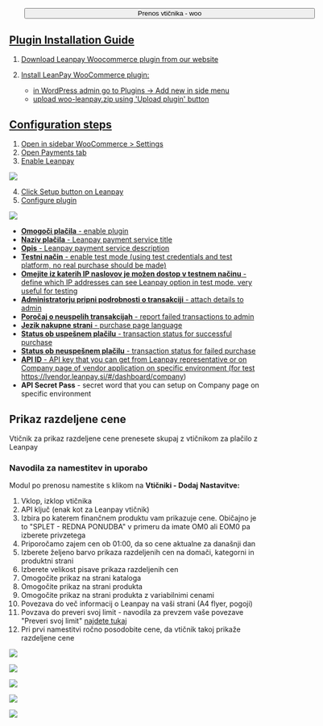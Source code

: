 <head>
<meta name="viewport" content="width=device-width, initial-scale=1">
<!-- Add icon library -->
<link rel="stylesheet" href="https://cdnjs.cloudflare.com/ajax/libs/font-awesome/4.7.0/css/font-awesome.min.css">
</head>
<div clas="container" style="margin:30px">
  <div class="center">
  <a href="https://storage.googleapis.com/stoplight-resources/Download/leanpay-woo_2.0.5.zip" download>
<button class="btn" style="width:130%"><i class="fa fa-download"></i> Prenos vtičnika - woo</button>
  </div>
</div>


## Plugin Installation Guide

1. Download Leanpay Woocommerce plugin from our website

2. Install LeanPay WooCommerce plugin:
   - in WordPress admin go to Plugins → Add new in side menu
   - upload woo-leanpay.zip using 'Upload plugin' button

## Configuration steps

1. Open in sidebar WooCommerce > Settings
2. Open Payments tab
3. Enable Leanpay

![](https://storage.googleapis.com/stoplight-resources/woocommerce/Enable_Leanpay.png)

4. Click Setup button on Leanpay
5. Configure plugin

![](https://storage.googleapis.com/stoplight-resources/woocommerce/Configure_plugin.png)

- **Omogoči plačila** - enable plugin
- **Naziv plačila** - Leanpay payment service title
- **Opis** - Leanpay payment service description
- **Testni način** - enable test mode (using test credentials and test platform, no real purchase should be made)
- **Omejite iz katerih IP naslovov je možen dostop v testnem načinu** - define which IP addresses can see Leanpay option in test mode, very useful for testing
- **Administratorju pripni podrobnosti o transakciji** - attach details to admin
- **Poročaj o neuspelih transakcijah** - report failed transactions to admin
- **Jezik nakupne strani** - purchase page language
- **Status ob uspešnem plačilu** - transaction status for successful purchase
- **Status ob neuspešnem plačilu** - transaction status for failed purchase
- **API ID** - API key that you can get from Leanpay representative or on Company page of vendor application on specific environment (for test <https://lvendor.leanpay.si/#/dashboard/company>)
- **API Secret Pass** - secret word that you can setup on Company page on specific environment

## Prikaz razdeljene cene

Vtičnik za prikaz razdeljene cene prenesete skupaj z vtičnikom za plačilo z Leanpay

### Navodila za namestitev in uporabo

Modul po prenosu namestite s klikom na **Vtičniki - Dodaj**
**Nastavitve:**

1. Vklop, izklop vtičnika
2. API ključ (enak kot za Leanpay vtičnik)
3. Izbira po katerem finančnem produktu vam prikazuje cene. Običajno je to "SPLET - REDNA PONUDBA" v primeru da imate OM0  ali EOM0 pa izberete privzetega
4. Priporočamo zajem cen ob 01:00, da so cene aktualne za današnji dan
5. Izberete željeno barvo prikaza razdeljenih cen na domači, kategorni in produktni strani
6. Izberete velikost pisave prikaza razdeljenih cen
7. Omogočite prikaz na strani kataloga
8. Omogočite prikaz na strani produkta
9. Omogočite prikaz na strani produkta z variabilnimi cenami
10. Povezava do več informacij o Leanpay na vaši strani (A4 flyer, pogoji)
11. Povzava do preveri svoj limit - navodila za prevzem vaše povezave "Preveri svoj limit" [najdete tukaj](https://docs.leanpay.si/povecajte-prodajo/preveri-limit#navodila-za-prevzem-va%C5%A1e-povezave-preveri-svoj-limit)
12. Pri prvi namestitvi ročno posodobite cene, da vtičnik takoj prikaže razdeljene cene

<!--  inline: true -->

![](//s3.amazonaws.com/user-content.stoplight.io/27159/1608043162224)

<!--  inline: true -->

![](//s3.amazonaws.com/user-content.stoplight.io/27159/1608043179869)

<!--  inline: true -->

![](//s3.amazonaws.com/user-content.stoplight.io/27159/1608043194602)

<!--  inline: true -->

![](//s3.amazonaws.com/user-content.stoplight.io/27159/1608043214216)

<!--  inline: true -->

![](//s3.amazonaws.com/user-content.stoplight.io/27159/1608043229407)
